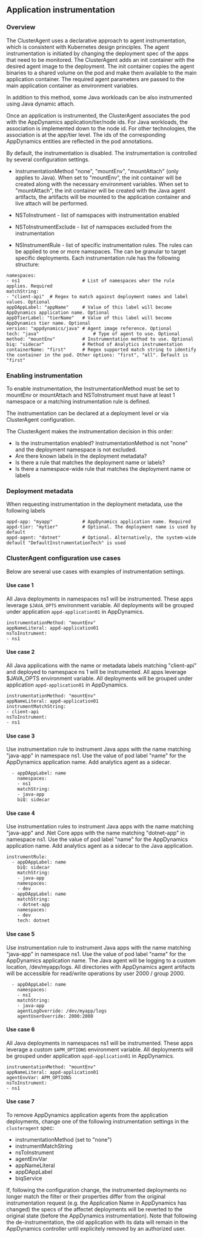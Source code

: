 ## Application instrumentation

### Overview

The ClusterAgent uses a declarative approach to agent instrumentation, which is consistent with Kubernetes design principles. 
The agent instrumentation is initiated by changing the deployment spec of the apps that need to be monitored. The ClusterAgent adds an init container with the desired agent image to the deployment. The init container copies the agent binaries to a shared volume on the pod and make them available to the main application container. The required agent parameters are passed to the main application container as environment variables. 

In addition to this method, some Java workloads can be also instrumented using Java dynamic attach.

Once an application is instrumented, the ClusterAgent associates the pod with the AppDynamics application/tier/node ids. For Java workloads, the association is implemented down to the node id. For other technologies, the association is at the app/tier level. The ids of the corresponding AppDynamics entities are reflected in the pod annotations.

By default, the instrumentation is disabled. The instrumentation is controlled by several configuration settings.
* InstrumentationMethod "none", "mountEnv", "mountAttach" (only applies to Java). When set to "mountEnv", the init container will be created along with the necessary environment variables. When set to "mountAttach", the init container will be created with the Java agent artifacts, the artifacts will be mounted to the application container and live attach will be performed.

* NSToInstrument - list of namspaces with instrumentation enabled
* NSToInstrumentExclude - list of namspaces excluded from the instrumentation
* NSInstrumentRule - list of specific instrumentation rules. The rules can be applied to one or more namspaces. The can be granular to target specific deployments. Each instrumentation rule has the following structure: 

```	  
namespaces:
- ns1						# List of namespaces wher the rule applies. Required
matchString: 
- "client-api"	# Regex to match against deployment names and label values. Optional
appDAppLabel: "appName"		# Value of this label will become AppDynamics application name. Optional			
appDTierLabel: "tierName"	# Value of this label will become AppDynamics tier name. Optional			
version: "appdynamics/java"	# Agent image reference. Optional
tech: "java"					# Type of agent to use. Optional
method: "mountEnv"			# Instrumentation method to use. Optional
biq: "sidecar"				# Method of Analytics instrumentation
containerName: "first"		# Regex supported match string to identify the container in the pod. Other options: "first", "all". Default is "first"
```

### Enabling instrumentation
To enable instrumentation, the InstrumentationMethod must be set to mountEnv or mountAttach and NSToInstrument must have at least 1 namespace or a matching instrumentation rule is defined.

The instrumentation can be declared at a deployment level or via ClusterAgent configuration.

 
The ClusterAgent makes the instrumentation decision in this order:

* Is the instrumentation enabled? InstrumentationMethod is not "none" and the deployment namespace is not excluded.
* Are there known labels in the deployment metadata?
* Is there a rule that matches the deployment name or labels?
* Is there a namespace-wide rule that matches the deployment	name or labels

### Deployment metadata
When requesting instrumentation in the deployment metadata, use the following labels

```
appd-app: "myapp"			# AppDynamics application name. Required
appd-tier: "mytier"  		# Optional. The deployment name is used by default
appd-agent: "dotnet" 		# Optional. Alternatively, the system-wide default "DefaultInstrumentationTech" is used
```


### ClusterAgent configuration use cases
Below are several use cases with examples of instrumentation settings.

#### Use case 1
All Java deployments in namespaces ns1 will be instrumented. These apps leverage `$JAVA_OPTS` environment variable. All deployments will be grouped under application `appd-application01` in AppDynamics.

```
instrumentationMethod: "mountEnv"
appNameLiteral: appd-application01
nsToInstrument:
- ns1
```

#### Use case 2 
All Java applications with the name or metadata labels matching "client-api"
and deployed to namespace ns 1 will be instrumented. All apps leverage $JAVA_OPTS environment variable. All deployments will be grouped under application `appd-application01` in AppDynamics.

```
instrumentationMethod: "mountEnv"
appNameLiteral: appd-application01
instrumentMatchString:
- client-api
nsToInstrument:
- ns1
```


#### Use case 3
Use instrumentation rule to instrument Java apps with the name matching "java-app" in namespace ns1. Use the value of pod label "name" for the AppDynamics application name. Add analytics agent as a sidecar.

```instrumentRule:
  - appDAppLabel: name
    namespaces:
    - ns1
    matchString: 
    - java-app
    biQ: sidecar
```


#### Use case 4
Use instrumentation rules to instrument Java apps with the name matching "java-app"  and .Net Core apps with the name matching "dotnet-app" in namespace ns1.  Use the value of pod label "name" for the AppDynamics application name. Add analytics agent as a sidecar to the Java application.


```
instrumentRule:
  - appDAppLabel: name
    biQ: sidecar
    matchString:
    - java-app
    namespaces:
    - dev
  - appDAppLabel: name
    matchString:
    - dotnet-app
    namespaces:
    - dev
    tech: dotnet
```

#### Use case 5
Use instrumentation rule to instrument Java apps with the name matching "java-app" in namespace ns1. Use the value of pod label "name" for the AppDynamics application name. 
The Java agent will be logging to a custom location, /dev/myapp/logs. All directories with AppDynamics agent artifacts will be accessible for read/write operations by user 2000 / group 2000.

```instrumentRule:
  - appDAppLabel: name
    namespaces:
    - ns1
    matchString: 
    - java-app
    agentLogOverride: /dev/myapp/logs
    agentUserOverride: 2000:2000
```

#### Use case 6
All Java deployments in namespaces ns1 will be instrumented. These apps leverage a custom `$APM_OPTIONS` environment variable. All deployments will be grouped under application `appd-application01` in AppDynamics.

```
instrumentationMethod: "mountEnv"
appNameLiteral: appd-application01
agentEnvVar: APM_OPTIONS
nsToInstrument:
- ns1
```

#### Use case 7
To remove AppDynamics application agents from the application deployments, change one of the following instrumentation settings in the `clusteragent` spec:

* instrumentationMethod (set to "none")
* instrumentMatchString
* nsToInstrument
* agentEnvVar
* appNameLiteral
* appDAppLabel
* biqService

If, following the configuration change, the instrumented deployments no longer match the filter or their properties differ from the original instrumentation request (e.g. the Application Name in AppDynamics has changed) the specs of the affectet deployments will be reverted to the original state (before the AppDynamics instrumentation).
Note that following the de-instrumentation, the old application with its data will remain in the AppDynamics controller until explicitely removed by an authorized user.